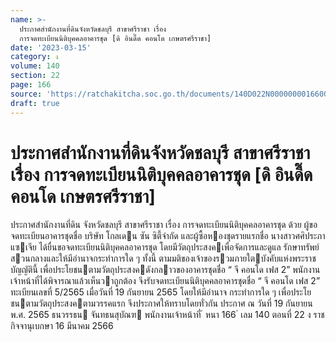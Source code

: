 ```yaml
---
name: >-
  ประกาศสำนักงานที่ดินจังหวัดชลบุรี สาขาศรีราชา เรื่อง
  การจดทะเบียนนิติบุคคลอาคารชุด [ดิ อินดี๊ด คอนโด เกษตรศรีราชา]
date: '2023-03-15'
category: ง
volume: 140
section: 22
page: 166
source: 'https://ratchakitcha.soc.go.th/documents/140D022N0000000016600.pdf'
draft: true
---
```


# ประกาศสำนักงานที่ดินจังหวัดชลบุรี สาขาศรีราชา เรื่อง การจดทะเบียนนิติบุคคลอาคารชุด [ดิ อินดี๊ด คอนโด เกษตรศรีราชา]

ประกาศสํานักงานที่ดิน จังหวัดชลบุรี สาขาศรีราชา เรื่อง การจดทะเบียนนิติบุคคลอาคารชุด ด้วย ผู้ขอจดทะเบียนอาคารชุดชื่อ บริษัท โกลเดน ซัน ซิตี้จํากัด และผู้ซื้อหองชุดรายแรกชื่อ นางสาวศศิประภา แซเจีย ได้ยื่นขอจดทะเบียนนิติบุคคลอาคารชุด โดยมีวัตถุประสงคเพื่อจัดการและดูแล รักษาทรัพย์สวนกลางและให้มีอํานาจกระทําการใด ๆ ทั้งนี้ ตามมติของเจ้าของรวมภายใตบังคับแห่งพระราชบัญญัตินี้ เพื่อประโยชนตามวัตถุประสงคดังกลาวของอาคารชุดชื่อ “ จี คอนโด เฟส 2” พนักงานเจ้าหน้าที่ได้พิจารณาแล้วเห็นวาถูกต้อง จึงรับจดทะเบียนนิติบุคคลอาคารชุดชื่อ “ จี คอนโด เฟส 2” ทะเบียนเลขที่ 5/2565 เมื่อวันที่ 19 กันยายน 2565 โดยให้มีอํานาจ กระทําการใด ๆ เพื่อประโยชนตามวัตถุประสงคตามวรรคแรก จึงประกาศให้ทราบโดยทั่วกัน ประกาศ ณ วันที่ 19 กันยายน พ.ศ. 2565 ธนวรรธน จันทธนสุบัณฑ พนักงานเจ้าหน้าที่ ้ หนา 166 ่ เลม 140 ตอนที่ 22 ง ราชกิจจานุเบกษา 16 มีนาคม 2566

